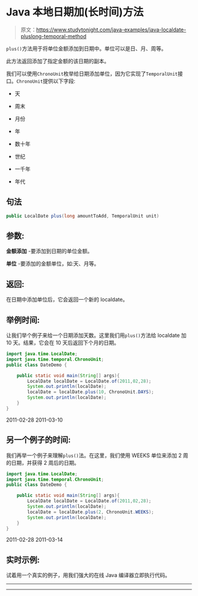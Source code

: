 # Java 本地日期加(长时间)方法

> 原文：<https://www.studytonight.com/java-examples/java-localdate-pluslong-temporal-method>

`plus()`方法用于将单位金额添加到日期中。单位可以是日、月、周等。

此方法返回添加了指定金额的该日期的副本。

我们可以使用`ChronoUnit`枚举给日期添加单位，因为它实现了`TemporalUnit`接口。`ChronoUnit`提供以下字段:

*   天

*   周末

*   月份

*   年

*   数十年

*   世纪

*   一千年

*   年代

## 句法

```java
public LocalDate plus(long amountToAdd, TemporalUnit unit)
```

## 参数:

**金额添加** -要添加到日期的单位金额。

**单位** -要添加的金额单位，如:天、月等。

## 返回:

在日期中添加单位后，它会返回一个新的 localdate。

## 举例时间:

让我们举个例子来给一个日期添加天数。这里我们用`plus()`方法给 localdate 加 10 天。结果，它会在 10 天后返回下个月的日期。

```java
import java.time.LocalDate;
import java.time.temporal.ChronoUnit;
public class DateDemo {

	public static void main(String[] args){  
		LocalDate localDate = LocalDate.of(2011,02,28);
		System.out.println(localDate);
		localDate = localDate.plus(10, ChronoUnit.DAYS);
		System.out.println(localDate);		
	}
}
```

2011-02-28
2011-03-10

## 另一个例子的时间:

我们再举一个例子来理解`plus()`法。在这里，我们使用 WEEKS 单位来添加 2 周的日期，并获得 2 周后的日期。

```java
import java.time.LocalDate;
import java.time.temporal.ChronoUnit;
public class DateDemo {

	public static void main(String[] args){  
		LocalDate localDate = LocalDate.of(2011,02,28);
		System.out.println(localDate);
		localDate = localDate.plus(2, ChronoUnit.WEEKS);
		System.out.println(localDate);		
	}
}
```

2011-02-28
2011-03-14

## 实时示例:

试着用一个真实的例子，用我们强大的在线 Java 编译器立即执行代码。

* * *

* * *